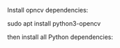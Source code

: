 Install opncv dependencies:

sudo apt install python3-opencv

then install all Python dependencies:
